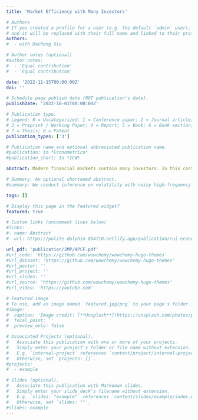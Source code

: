 ```yaml
---
title: 'Market Efficiency with Many Investors'

# Authors
# If you created a profile for a user (e.g. the default `admin` user), write the username (folder name) here
# and it will be replaced with their full name and linked to their profile.
authors:
#  - with Dacheng Xiu

# Author notes (optional)
#author_notes:
#  - 'Equal contribution'
#  - 'Equal contribution'

date: '2022-11-15T00:00:00Z'
doi: ''

# Schedule page publish date (NOT publication's date).
publishDate: '2022-10-01T00:00:00Z'

# Publication type.
# Legend: 0 = Uncategorized; 1 = Conference paper; 2 = Journal article;
# 3 = Preprint / Working Paper; 4 = Report; 5 = Book; 6 = Book section;
# 7 = Thesis; 8 = Patent
publication_types: ['3']

# Publication name and optional abbreviated publication name.
#publication: in *Econometrica*
#publication_short: In *ICW*

abstract: Modern financial markets contain many investors. In this context, we study the role of information in investor decision-making, and the informational efficiency and liquidity of the market. An equilibrium is characterized in closed-form for a continuous-time economy with many market participants and imperfect competition, in which investors receive private information with varying quality, and are heterogeneous in their misperception of the information quality. In equilibrium, investor heterogeneity in their misperception generates return predictability by investors' trading, and trading of different investors follows a simple factor structure with weak factors.To conduct empirical analysis that builds on these equilibrium implications, we develop a new big-data econometric method that utilizes the factor structure to accommodate the high-dimensionality of these implications. Applying the framework to price and institution holding data of the US stock market, we document that individual institution's trading with impotent predictive power can collectively generate significant return predictability that persists for about a quarter. We estimate dynamic price impact of around $0.25$ at quarterly frequency, a moderate misperception of institutions on their information quality, and institutions' contributions to the informational efficiency of the market.

# Summary. An optional shortened abstract.
#summary: We conduct inference on volatility with noisy high-frequency data. We assume the observed transaction price follows a continuous-time Itô-#semimartingale, contaminated by a discrete-time moving-average noise process associated with the arrival of trades. We estimate volatility, defined as #the quadratic variation of the semimartingale, by maximizing the likelihood of a misspecified moving-average model, with its order selected based on an #information criterion. Our inference is uniformly valid over a large class of noise processes whose magnitude and dependence structure vary with sample #size. We show that the convergence rate of our estimator dominates n1/4 as noise vanishes, and is determined by the selected order of noise dependence #when noise is sufficiently small. Our implementation guarantees positive estimates in finite samples.

tags: []

# Display this page in the Featured widget?
featured: true

# Custom links (uncomment lines below)
#links:
#- name: Abstract
#  url: https://polite-dolphin-8b4710.netlify.app/publication/rui-econometrica/

url_pdf: 'publication/JMP/APCF.pdf'
#url_code: 'https://github.com/wowchemy/wowchemy-hugo-themes'
#url_dataset: 'https://github.com/wowchemy/wowchemy-hugo-themes'
#url_poster: ''
#url_project: ''
#url_slides: ''
#url_source: 'https://github.com/wowchemy/wowchemy-hugo-themes'
#url_video: 'https://youtube.com'

# Featured image
# To use, add an image named `featured.jpg/png` to your page's folder.
#image:
#  caption: 'Image credit: [**Unsplash**](https://unsplash.com/photos/pLCdAaMFLTE)'
#  focal_point: ''
#  preview_only: false

# Associated Projects (optional).
#   Associate this publication with one or more of your projects.
#   Simply enter your project's folder or file name without extension.
#   E.g. `internal-project` references `content/project/internal-project/index.md`.
#   Otherwise, set `projects: []`.
#projects:
#  - example

# Slides (optional).
#   Associate this publication with Markdown slides.
#   Simply enter your slide deck's filename without extension.
#   E.g. `slides: "example"` references `content/slides/example/index.md`.
#   Otherwise, set `slides: ""`.
#slides: example
---
```

